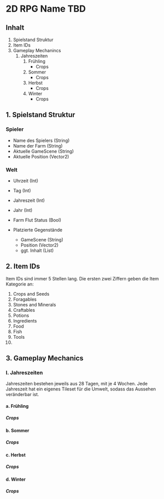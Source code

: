 # 2D RPG Name TBD

## Inhalt
1. Spielstand Struktur
2. Item IDs
3. Gameplay Mechanincs
    1. Jahreszeiten
        1. Frühling
            * Crops
        2. Sommer
            * Crops
        3. Herbst
            * Crops
        4. Winter
            * Crops

## 1. Spielstand Struktur

### Spieler
- Name des Spielers (String)
- Name der Farm (String)
- Aktuelle GameScene (String)
- Aktuelle Position (Vector2)

### Welt
- Uhrzeit (Int)
- Tag (Int)
- Jahreszeit (Int)
- Jahr (Int)

- Farm Flut Status (Bool)
- Platzierte Gegenstände
    - GameScene (String)
    - Position (Vector2)
    - ggt. Inhalt (List)


## 2. Item IDs
Item IDs sind immer 5 Stellen lang.
Die ersten zwei Ziffern geben die Item Kategorie an:

01. Crops and Seeds
02. Foragables
03. Stones and Minerals
04. Craftables
05. Potions
06. Ingredients
07. Food
08. Fish
09. Tools
10. 

## 3. Gameplay Mechanics

### I. Jahreszeiten

Jahreszeiten bestehen jeweils aus 28 Tagen, mit je 4 Wochen. Jede Jahreszeit hat ein eigenes Tileset für die Umwelt, sodass das Aussehen veränderbar ist.

#### a. Frühling

##### Crops

#### b. Sommer

##### Crops

#### c. Herbst

##### Crops

#### d. Winter

##### Crops

